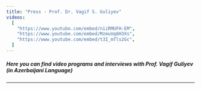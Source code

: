 ```yaml
---
title: "Press - Prof. Dr. Vagif S. Guliyev"
videos:
  [
    "https://www.youtube.com/embed/niiRMUFH-EM",
    "https://www.youtube.com/embed/MzmuUq8H3Xs",
    "https://www.youtube.com/embed/t3I_mTls2Gc",
  ]
---
```


##### Here you can find video programs and interviews with Prof. Vagif Guliyev (in Azerbaijani Language)

<hr />
